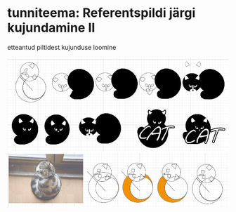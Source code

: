 # tunniteema: Referentspildi järgi kujundamine II

etteantud piltidest kujunduse loomine

![refer1](../images/refer2/kass_refer2.png)
![refer2](../images/refer2/kass_refer2_2.png)